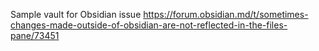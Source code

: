 Sample vault for Obsidian issue https://forum.obsidian.md/t/sometimes-changes-made-outside-of-obsidian-are-not-reflected-in-the-files-pane/73451
